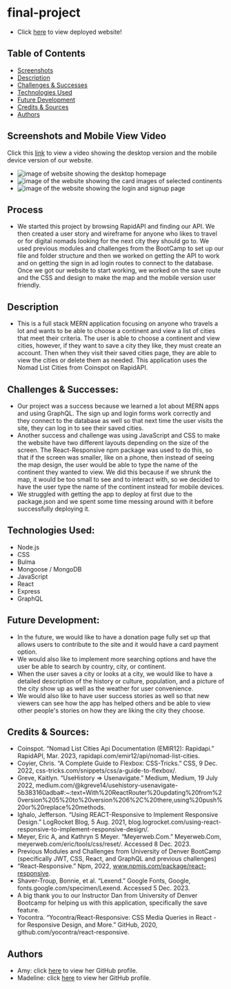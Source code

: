 # final-project
- Click [here](https://nomad-cities-5704d8a4d491.herokuapp.com/) to view deployed website!
## Table of Contents
- [Screenshots](#screenshots)
- [Description](#description)
- [Challenges & Successes](#challenges--successes)
- [Technologies Used](#technologies-used)
- [Future Development](#future-development)
- [Credits & Sources](#credits--sources)
- [Authors](#authors)
## Screenshots and Mobile View Video
<a name="screenshots"></a>
Click this [link](https://watch.screencastify.com/v/vDIVZfYsMKZ4OhCdSpyK) to view a video showing the desktop version and the mobile device version of our website.

- ![image of website showing the desktop homepage](./readme-images/Screenshot%202023-12-10%20at%205.52.50 PM.png)
- ![image of the website showing the card images of selected continents](./readme-images/Screenshot%202023-12-10%20at%205.52.57 PM.png)
- ![image of the website showing the login and signup page](./readme-images/Screenshot%202023-12-10%20at%205.53.04 PM.png)

## Process 
<a name="process"></a>
- We started this project by browsing RapidAPI and finding our API. We then created a user story and wireframe for anyone who likes to travel or for digital nomads looking for the next city they should go to. We used previous modules and challenges from the BootCamp to set up our file and folder structure and then we worked on getting the API to work and on getting the sign in ad login routes to connect to the database. Once we got our website to start working, we worked on the save route and the CSS and design to make the map and the mobile version user friendly. 

## Description
<a name="description"></a>
- This is a full stack MERN application focusing on anyone who travels a lot and wants to be able to choose a continent and view a list of cities that meet their criteria. The user is able to choose a continent and view cities, however, if they want to save a city they like, they must create an account. Then when they visit their saved cities page, they are able to view the cities or delete them as needed. This application uses the Nomad List Cities from Coinspot on RapidAPI.

## Challenges & Successes:
<a name="challenges--successes"></a>
- Our project was a success because we learned a lot about MERN apps and using GraphQL. The sign up and login forms work correctly and they connect to the database as well so that next time the user visits the site, they can log in to see their saved cities. 
- Another success and challenge was using JavaScript and CSS to make the website have two different layouts depending on the size of the screen. The React-Responsive npm package was used to do this, so that if the screen was smaller, like on a phone, then instead of seeing the map design, the user would be able to type the name of the continent they wanted to view. We did this because if we shrunk the map, it would be too small to see and to interact with, so we decided to have the user type the name of the continent instead for mobile devices. 
- We struggled with getting the app to deploy at first due to the package.json and we spent some time messing around with it before successfully deploying it. 

## Technologies Used:
<a name="technologies-used"></a>
- Node.js
- CSS
- Bulma 
- Mongoose / MongoDB
- JavaScript
- React
- Express
- GraphQL

## Future Development:
<a name="future-development"></a>
- In the future, we would like to have a donation page fully set up that allows users to contribute to the site and it would have a card payment option. 
- We would also like to implement more searching options and have the user be able to search by country, city, or continent.
- When the user saves a city or looks at a city, we would like to have a detailed description of the history or culture, population, and a picture of the city show up as well as the weather for user convenience.
- We would also like to have user success stories as well so that new viewers can see how the app has helped others and be able to view other people's stories on how they are liking the city they choose.

## Credits & Sources: 
<a name="credits--sources"></a>
- Coinspot. “Nomad List Cities Api Documentation (EMIR12): Rapidapi.” RapidAPI, Mar. 2023, rapidapi.com/emir12/api/nomad-list-cities. 
- Coyier, Chris. “A Complete Guide to Flexbox: CSS-Tricks.” CSS, 9 Dec. 2022, css-tricks.com/snippets/css/a-guide-to-flexbox/. 
- Greve, Kaitlyn. “UseHistory =&gt; Usenavigate.” Medium, Medium, 19 July 2022, medium.com/@kgreve14/usehistory-usenavigate-5b383160adba#:~:text=With%20ReactRouter%20updating%20from%20version%205%20to%20version%206%2C%20there,using%20push%20or%20replace%20methods. 
- Ighalo, Jefferson. “Using REACT-Responsive to Implement Responsive Design.” LogRocket Blog, 5 Aug. 2021, blog.logrocket.com/using-react-responsive-to-implement-responsive-design/. 
- Meyer, Eric A, and Kathryn S Meyer. “Meyerweb.Com.” Meyerweb.Com, meyerweb.com/eric/tools/css/reset/. Accessed 8 Dec. 2023. 
- Previous Modules and Challenges from University of Denver BootCamp (specifically JWT, CSS, React, and GraphQL and previous challenges)
- “React-Responsive.” Npm, 2022, www.npmjs.com/package/react-responsive. 
- Shaver-Troup, Bonnie, et al. “Lexend.” Google Fonts, Google, fonts.google.com/specimen/Lexend. Accessed 5 Dec. 2023. 
- A big thank you to our Instructor Dan from University of Denver Bootcamp for helping us with this application, specifically the save feature. 
- Yocontra. “Yocontra/React-Responsive: CSS Media Queries in React - for Responsive Design, and More.” GitHub, 2020, github.com/yocontra/react-responsive. 

## Authors 
<a name="authors"></a>
- Amy: click [here](https://github.com/Akleynhans) to view her GitHub profile.
- Madeline: click [here](https://github.com/M-deline) to view her GitHub profile.



